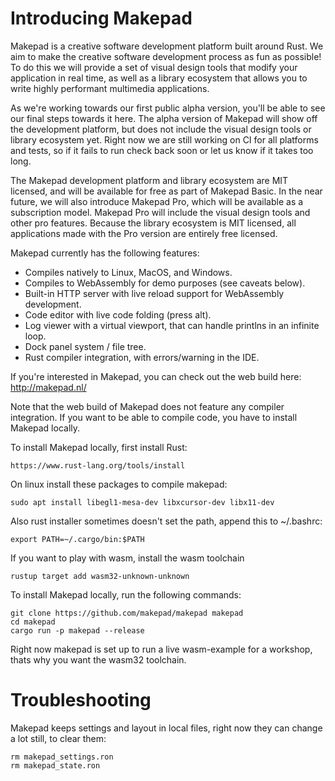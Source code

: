 # Introducing Makepad

Makepad is a creative software development platform built around Rust. We aim to make the creative software development process as fun as possible! To do this we will provide a set of visual design tools that modify your application in real time, as well as a library ecosystem that allows you to write highly performant multimedia applications.

As we're working towards our first public alpha version, you'll be able to see our final steps towards it here. The alpha version of Makepad will show off the development platform, but does not include the visual design tools or library ecosystem yet. Right now we are still working on CI for all platforms and tests, so if it fails to run check back soon or let us know if it takes too long.

The Makepad development platform and library ecosystem are MIT licensed, and will be available for free as part of Makepad Basic. In the near future, we will also introduce Makepad Pro, which will be available as a subscription model. Makepad Pro will include the visual design tools and other pro features. Because the library ecosystem is MIT licensed, all applications made with the Pro version are entirely free licensed.

Makepad currently has the following features:
- Compiles natively to Linux, MacOS, and Windows.
- Compiles to WebAssembly for demo purposes (see caveats below).
- Built-in HTTP server with live reload support for WebAssembly development.
- Code editor with live code folding (press alt).
- Log viewer with a virtual viewport, that can handle printlns in an infinite loop.
- Dock panel system / file tree.
- Rust compiler integration, with errors/warning in the IDE.

If you're interested in Makepad, you can check out the web build here:
http://makepad.nl/

Note that the web build of Makepad does not feature any compiler integration. If you want to be able to compile code, you have to install Makepad locally.

To install Makepad locally, first install Rust:
```
https://www.rust-lang.org/tools/install
```

On linux install these packages to compile makepad:
```
sudo apt install libegl1-mesa-dev libxcursor-dev libx11-dev
```
Also rust installer sometimes doesn't set the path, append this to ~/.bashrc:
```
export PATH=~/.cargo/bin:$PATH
```

If you want to play with wasm, install the wasm toolchain
```
rustup target add wasm32-unknown-unknown
```

To install Makepad locally, run the following commands:
```
git clone https://github.com/makepad/makepad makepad 
cd makepad 
cargo run -p makepad --release 
```

Right now makepad is set up to run a live wasm-example for a workshop, thats why you want the wasm32 toolchain.


# Troubleshooting

Makepad keeps settings and layout in local files, right now they can change a lot still, to clear them:
```
rm makepad_settings.ron
rm makepad_state.ron
```
